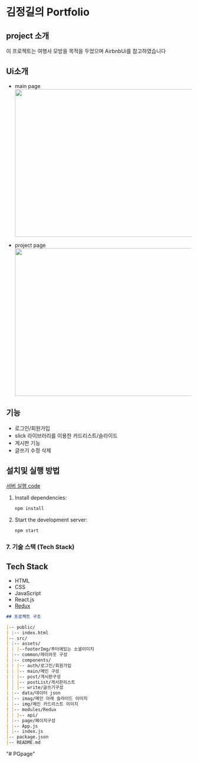 # 김정길의 Portfolio

## project 소개

이 프로젝트는 여행사 모방을 목적을 두었으며 AirbnbUi를 참고하였습니다

## Ui소개

- main page
  <img src="https://github.com/power12203/popol/assets/160206287/9798becf-df75-4e2a-8dee-fed13f7bac69 " width="600" height="400"/>

- project page
  <img src="https://github.com/power12203/popol/assets/160206287/74bb72ce-54d1-46d9-9e9e-9aa791343eb4" width="600" height="400"/>

## 기능

- 로그인/회원가입
- slick 라이브러리를 이용한 카드리스트/슬라이드
- 게시판 기능
- 글쓰기 수정 삭제

## 설치및 실행 방법

[서버 실행 code](https://github.com/power12203/server)

1. Install dependencies:
   ```bash
   npm install
   ```
2. Start the development server:
   ```bash
   npm start
   ```

### 7. 기술 스택 (Tech Stack)

## Tech Stack

- HTML
- CSS
- JavaScript
- React.js
- [Redux](https://github.com/power12203/Redux-main)

```markdown
## 프로젝트 구조

|-- public/
| |-- index.html
|-- src/
| |-- assets/
| | |--footerImg/푸터에있는 소셜이미지
| |-- common/레이아웃 구성
| |-- components/
| | |-- auth/로그인/회원가입
| | |-- main/메인 구성
| | |-- post/게시판구성
| | |-- postList/게시판리스트
| | |-- write/글쓰기구성
| |-- data/데이터 json
| |-- imag/메인 아래 슬라이드 이미지
| |-- img/메인 카드리스트 이미지
| |-- modules/Redux
| | |-- api/
| |-- page/페이지구성
| |-- App.js
| |-- index.js
|-- package.json
|-- README.md
```
"# PGpage" 
